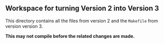 ## Workspace for turning Version 2 into Version 3

This directory contains all the files from version 2 and the
`Makefile` from version version 3.

**This may not compile before the related changes are made.**
